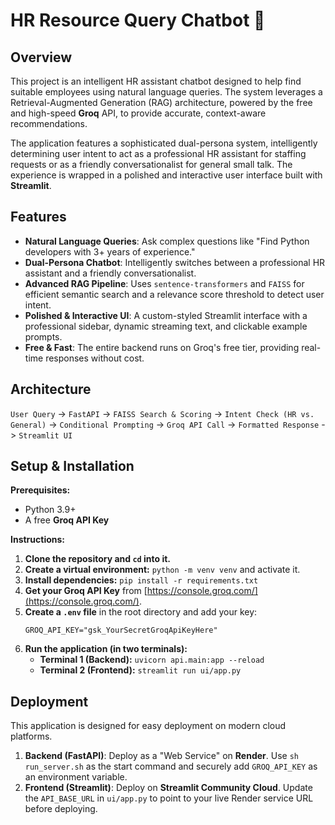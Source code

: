 # HR Resource Query Chatbot 🤖

## Overview
This project is an intelligent HR assistant chatbot designed to help find suitable employees using natural language queries. The system leverages a Retrieval-Augmented Generation (RAG) architecture, powered by the free and high-speed **Groq** API, to provide accurate, context-aware recommendations.

The application features a sophisticated dual-persona system, intelligently determining user intent to act as a professional HR assistant for staffing requests or as a friendly conversationalist for general small talk. The experience is wrapped in a polished and interactive user interface built with **Streamlit**.

## Features
- **Natural Language Queries**: Ask complex questions like "Find Python developers with 3+ years of experience."
- **Dual-Persona Chatbot**: Intelligently switches between a professional HR assistant and a friendly conversationalist.
- **Advanced RAG Pipeline**: Uses `sentence-transformers` and `FAISS` for efficient semantic search and a relevance score threshold to detect user intent.
- **Polished & Interactive UI**: A custom-styled Streamlit interface with a professional sidebar, dynamic streaming text, and clickable example prompts.
- **Free & Fast**: The entire backend runs on Groq's free tier, providing real-time responses without cost.

## Architecture
`User Query` -> `FastAPI` -> `FAISS Search & Scoring` -> `Intent Check (HR vs. General)` -> `Conditional Prompting` -> `Groq API Call` -> `Formatted Response` -> `Streamlit UI`

## Setup & Installation

**Prerequisites:**
- Python 3.9+
- A free **Groq API Key**

**Instructions:**

1.  **Clone the repository and `cd` into it.**
2.  **Create a virtual environment:** `python -m venv venv` and activate it.
3.  **Install dependencies:** `pip install -r requirements.txt`
4.  **Get your Groq API Key** from [https://console.groq.com/](https://console.groq.com/).
5.  **Create a `.env` file** in the root directory and add your key:
    ```
    GROQ_API_KEY="gsk_YourSecretGroqApiKeyHere"
    ```
6.  **Run the application (in two terminals):**
    - **Terminal 1 (Backend):** `uvicorn api.main:app --reload`
    - **Terminal 2 (Frontend):** `streamlit run ui/app.py`

## Deployment
This application is designed for easy deployment on modern cloud platforms.
1.  **Backend (FastAPI)**: Deploy as a "Web Service" on **Render**. Use `sh run_server.sh` as the start command and securely add `GROQ_API_KEY` as an environment variable.
2.  **Frontend (Streamlit)**: Deploy on **Streamlit Community Cloud**. Update the `API_BASE_URL` in `ui/app.py` to point to your live Render service URL before deploying.